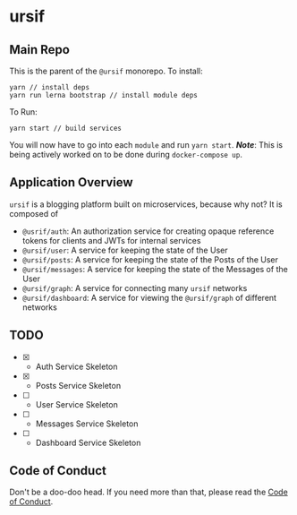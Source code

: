 # ursif

## Main Repo

This is the parent of the `@ursif` monorepo. To install:

```
yarn // install deps
yarn run lerna bootstrap // install module deps
```

To Run:

```
yarn start // build services
```

You will now have to go into each `module` and run `yarn start`. _**Note**_: This is being actively worked on to be done during `docker-compose up`.


## Application Overview

`ursif` is a blogging platform built on microservices, because why not? It is composed of

* `@usrif/auth`: An authorization service for creating opaque reference tokens for clients and JWTs for internal services
* `@ursif/user`: A service for keeping the state of the User
* `@ursif/posts`: A service for keeping the state of the Posts of the User
* `@ursif/messages`: A service for keeping the state of the Messages of the User
* `@ursif/graph`: A service for connecting many `ursif` networks
* `@ursif/dashboard`: A service for viewing the `@ursif/graph` of different networks

## TODO

* [x] - Auth Service Skeleton
* [x] - Posts Service Skeleton
* [ ] - User Service Skeleton
* [ ] - Messages Service Skeleton
* [ ] - Dashboard Service Skeleton

## Code of Conduct

Don't be a doo-doo head. If you need more than that, please read the [Code of Conduct](./CODE_OF_CONDUCT.md).